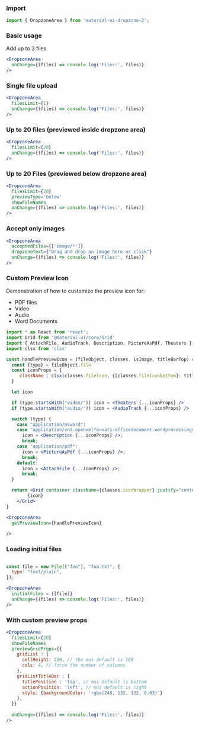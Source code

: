 ### Import

```jsx static
import { DropzoneArea } from 'material-ui-dropzone-2';
```

### Basic usage

Add up to 3 files

```jsx
<DropzoneArea
  onChange={(files) => console.log('Files:', files)}
/>
```

### Single file upload

```jsx
<DropzoneArea
  filesLimit={1}
  onChange={(files) => console.log('Files:', files)}
/>
```

### Up to 20 files (previewed inside dropzone area)

```jsx
<DropzoneArea
  filesLimit={20}  
  onChange={(files) => console.log('Files:', files)}
/>
```


### Up to 20 Files (previewed below dropzone area)

```jsx
<DropzoneArea
  filesLimit={20}
  previewType='below'
  showFileNames
  onChange={(files) => console.log('Files:', files)}
/>
```


### Accept only images

```jsx
<DropzoneArea
  acceptedFiles={['image/*']}
  dropzoneText={"Drag and drop an image here or click"}
  onChange={(files) => console.log('Files:', files)}
/>
```

### Custom Preview Icon

Demonstration of how to customize the preview icon for:

* PDF files
* Video
* Audio
* Word Documents

```jsx
import * as React from 'react';
import Grid from '@material-ui/core/Grid'
import { AttachFile, AudioTrack, Description, PictureAsPdf, Theaters } from '@material-ui/icons';
import clsx from 'clsx'

const handlePreviewIcon = (fileObject, classes, isImage, titleBarTop) => {
  const {type} = fileObject.file
  const iconProps = {
     className : clsx(classes.fileIcon, {[classes.fileIconBottom]: titleBarTop})
  }

  let icon

  if (type.startsWith("video/")) icon = <Theaters {...iconProps} />
  if (type.startsWith("audio/")) icon = <AudioTrack {...iconProps} />

  switch (type) {
    case "application/msword":
    case "application/vnd.openxmlformats-officedocument.wordprocessingml.document":
      icon = <Description {...iconProps} />;
      break;
    case "application/pdf":
      icon = <PictureAsPdf {...iconProps} />;
      break;
    default:
      icon = <AttachFile {...iconProps} />;
      break;
  }

  return <Grid container className={classes.iconWrapper} justify="center" >
        {icon}
    </Grid>
}

<DropzoneArea
  getPreviewIcon={handlePreviewIcon}
  
/>
```

### Loading initial files

```jsx

const file = new File(["foo"], "foo.txt", {
  type: "text/plain",
});

<DropzoneArea
  initialFiles = {[file]}
  onChange={(files) => console.log('Files:', files)}
/>
```

### With custom preview props

```jsx
<DropzoneArea
  filesLimit={20}
  showFileNames
  previewGridProps={{
    gridList : {
      cellHeight: 220, // the mui default is 180
      cols: 4, // force the number of columns
    },
    gridListTitleBar : {
      titlePosition : 'top', // mui default is bottom
      actionPosition: 'left', // mui default is right
      style: {backgroundColor: 'rgba(248, 132, 132, 0.63)'}
    },
  }}
  
  onChange={(files) => console.log('Files:', files)}
/>
```
